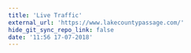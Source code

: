 ```yaml
---
title: 'Live Traffic'
external_url: 'https://www.lakecountypassage.com/'
hide_git_sync_repo_link: false
date: '11:56 17-07-2018'
---
```


